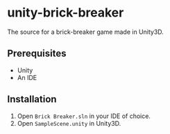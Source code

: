 # unity-brick-breaker

The source for a brick-breaker game made in Unity3D.

## Prerequisites

- Unity
- An IDE

## Installation
1. Open `Brick Breaker.sln` in your IDE of choice.
2. Open `SampleScene.unity` in Unity3D.
